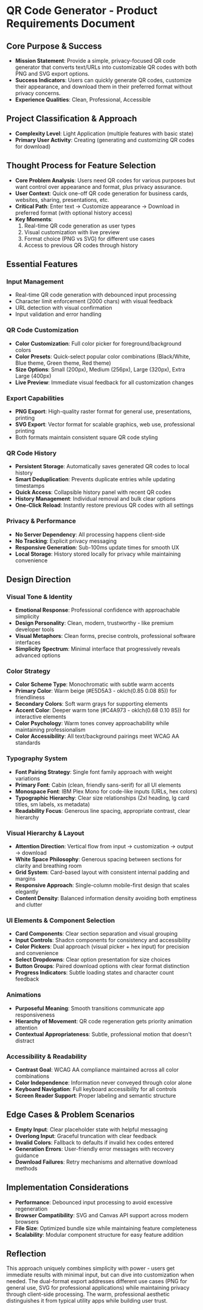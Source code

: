 # QR Code Generator - Product Requirements Document

## Core Purpose & Success
- **Mission Statement**: Provide a simple, privacy-focused QR code generator that converts text/URLs into customizable QR codes with both PNG and SVG export options.
- **Success Indicators**: Users can quickly generate QR codes, customize their appearance, and download them in their preferred format without privacy concerns.
- **Experience Qualities**: Clean, Professional, Accessible

## Project Classification & Approach
- **Complexity Level**: Light Application (multiple features with basic state)
- **Primary User Activity**: Creating (generating and customizing QR codes for download)

## Thought Process for Feature Selection
- **Core Problem Analysis**: Users need QR codes for various purposes but want control over appearance and format, plus privacy assurance.
- **User Context**: Quick one-off QR code generation for business cards, websites, sharing, presentations, etc.
- **Critical Path**: Enter text → Customize appearance → Download in preferred format (with optional history access)
- **Key Moments**: 
  1. Real-time QR code generation as user types
  2. Visual customization with live preview
  3. Format choice (PNG vs SVG) for different use cases
  4. Access to previous QR codes through history

## Essential Features

### Input Management
- Real-time QR code generation with debounced input processing
- Character limit enforcement (2000 chars) with visual feedback
- URL detection with visual confirmation
- Input validation and error handling

### QR Code Customization
- **Color Customization**: Full color picker for foreground/background colors
- **Color Presets**: Quick-select popular color combinations (Black/White, Blue theme, Green theme, Red theme)
- **Size Options**: Small (200px), Medium (256px), Large (320px), Extra Large (400px)
- **Live Preview**: Immediate visual feedback for all customization changes

### Export Capabilities
- **PNG Export**: High-quality raster format for general use, presentations, printing
- **SVG Export**: Vector format for scalable graphics, web use, professional printing
- Both formats maintain consistent square QR code styling

### QR Code History
- **Persistent Storage**: Automatically saves generated QR codes to local history
- **Smart Deduplication**: Prevents duplicate entries while updating timestamps
- **Quick Access**: Collapsible history panel with recent QR codes
- **History Management**: Individual removal and bulk clear options
- **One-Click Reload**: Instantly restore previous QR codes with all settings

### Privacy & Performance
- **No Server Dependency**: All processing happens client-side
- **No Tracking**: Explicit privacy messaging
- **Responsive Generation**: Sub-100ms update times for smooth UX
- **Local Storage**: History stored locally for privacy while maintaining convenience

## Design Direction

### Visual Tone & Identity
- **Emotional Response**: Professional confidence with approachable simplicity
- **Design Personality**: Clean, modern, trustworthy - like premium developer tools
- **Visual Metaphors**: Clean forms, precise controls, professional software interfaces
- **Simplicity Spectrum**: Minimal interface that progressively reveals advanced options

### Color Strategy
- **Color Scheme Type**: Monochromatic with subtle warm accents
- **Primary Color**: Warm beige (#E5D5A3 - oklch(0.85 0.08 85)) for friendliness
- **Secondary Colors**: Soft warm grays for supporting elements
- **Accent Color**: Deeper warm tone (#C4A973 - oklch(0.68 0.10 85)) for interactive elements
- **Color Psychology**: Warm tones convey approachability while maintaining professionalism
- **Color Accessibility**: All text/background pairings meet WCAG AA standards

### Typography System
- **Font Pairing Strategy**: Single font family approach with weight variations
- **Primary Font**: Cabin (clean, friendly sans-serif) for all UI elements
- **Monospace Font**: IBM Plex Mono for code-like inputs (URLs, hex colors)
- **Typographic Hierarchy**: Clear size relationships (2xl heading, lg card titles, sm labels, xs metadata)
- **Readability Focus**: Generous line spacing, appropriate contrast, clear hierarchy

### Visual Hierarchy & Layout
- **Attention Direction**: Vertical flow from input → customization → output → download
- **White Space Philosophy**: Generous spacing between sections for clarity and breathing room
- **Grid System**: Card-based layout with consistent internal padding and margins
- **Responsive Approach**: Single-column mobile-first design that scales elegantly
- **Content Density**: Balanced information density avoiding both emptiness and clutter

### UI Elements & Component Selection
- **Card Components**: Clear section separation and visual grouping
- **Input Controls**: Shadcn components for consistency and accessibility
- **Color Pickers**: Dual approach (visual picker + hex input) for precision and convenience
- **Select Dropdowns**: Clear option presentation for size choices
- **Button Groups**: Paired download options with clear format distinction
- **Progress Indicators**: Subtle loading states and character count feedback

### Animations
- **Purposeful Meaning**: Smooth transitions communicate app responsiveness
- **Hierarchy of Movement**: QR code regeneration gets priority animation attention
- **Contextual Appropriateness**: Subtle, professional motion that doesn't distract

### Accessibility & Readability
- **Contrast Goal**: WCAG AA compliance maintained across all color combinations
- **Color Independence**: Information never conveyed through color alone
- **Keyboard Navigation**: Full keyboard accessibility for all controls
- **Screen Reader Support**: Proper labeling and semantic structure

## Edge Cases & Problem Scenarios
- **Empty Input**: Clear placeholder state with helpful messaging
- **Overlong Input**: Graceful truncation with clear feedback
- **Invalid Colors**: Fallback to defaults if invalid hex codes entered
- **Generation Errors**: User-friendly error messages with recovery guidance
- **Download Failures**: Retry mechanisms and alternative download methods

## Implementation Considerations
- **Performance**: Debounced input processing to avoid excessive regeneration
- **Browser Compatibility**: SVG and Canvas API support across modern browsers
- **File Size**: Optimized bundle size while maintaining feature completeness
- **Scalability**: Modular component structure for easy feature addition

## Reflection
This approach uniquely combines simplicity with power - users get immediate results with minimal input, but can dive into customization when needed. The dual-format export addresses different use cases (PNG for general use, SVG for professional applications) while maintaining privacy through client-side processing. The warm, professional aesthetic distinguishes it from typical utility apps while building user trust.